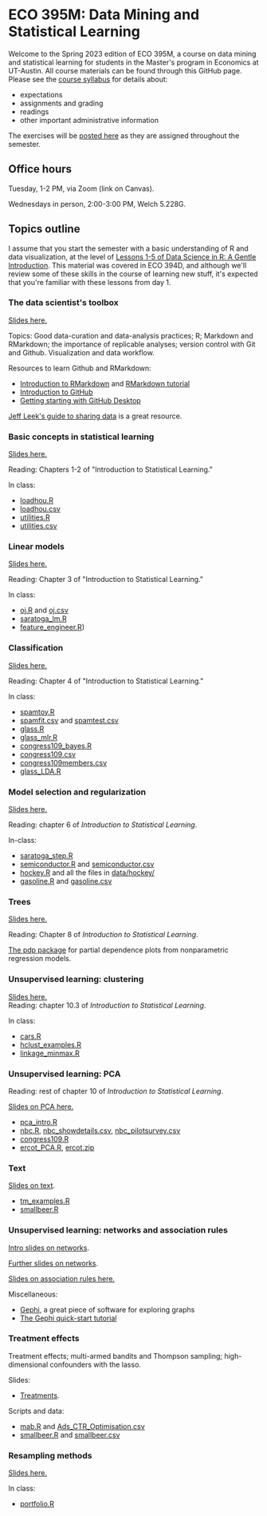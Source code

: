 # ECO 395M: Data Mining and Statistical Learning

Welcome to the Spring 2023 edition of ECO 395M, a course on data mining and statistical learning for students in the Master's program in Economics at UT-Austin.  All course materials can be found through this GitHub page.  Please see the [course syllabus](syllabus.md) for details about:  

- expectations  
- assignments and grading  
- readings  
- other important administrative information   

The exercises will be [posted here](https://github.com/jgscott/ECO395M/tree/master/exercises) as they are assigned throughout the semester.  

## Office hours

Tuesday, 1-2 PM, via Zoom (link on Canvas).

Wednesdays in person, 2:00-3:00 PM, Welch 5.228G.     


## Topics outline  

I assume that you start the semester with a basic understanding of R and data visualization, at the level of [Lessons 1-5 of Data Science in R: A Gentle Introduction](https://bookdown.org/jgscott/DSGI/plots.html).  This material was covered in ECO 394D, and although we'll review some of these skills in the course of learning new stuff, it's expected that you're familiar with these lessons from day 1.  


### The data scientist's toolbox

[Slides here.](slides/01-intro/01_intro.pdf)  

Topics: Good data-curation and data-analysis practices; R; Markdown and RMarkdown; the importance of replicable analyses; version control with Git and Github.  Visualization and data workflow.  

Resources to learn Github and RMarkdown:  
- [Introduction to RMarkdown](http://rmarkdown.rstudio.com) and [RMarkdown tutorial](https://rmarkdown.rstudio.com/lesson-1.html)  
- [Introduction to GitHub](https://guides.github.com/activities/hello-world/)   
- [Getting starting with GitHub Desktop](https://help.github.com/en/desktop/getting-started-with-github-desktop)  

[Jeff Leek's guide to sharing data](https://github.com/jtleek/datasharing) is a great resource.  


### Basic concepts in statistical learning  

[Slides here.](slides/02-intro_learning/02_intro_learning.pdf)  

Reading: Chapters 1-2 of "Introduction to Statistical Learning."

In class:  
- [loadhou.R](./r/loadhou.R)  
- [loadhou.csv](./data/loadhou.csv)  
- [utilities.R](./r/utilities.R)  
- [utilities.csv](./data/utilities.csv)  


### Linear models  

[Slides here.](slides/03-linear_regression/03_linear_models.pdf)  

Reading: Chapter 3 of "Introduction to Statistical Learning."

In class:  
- [oj.R](r/oj.R) and [oj.csv](data/oj.csv)   
- [saratoga_lm.R](r/saratoga_lm.R)  
- [feature_engineer.R](r/feature_engineer.R))  


### Classification

[Slides here.](slides/04-classification/04-classification.pdf)  


Reading: Chapter 4 of "Introduction to Statistical Learning."

In class:  
- [spamtoy.R](r/spamtoy.r)  
- [spamfit.csv](data/spamfit.csv) and [spamtest.csv](data/spamtest.csv)   
- [glass.R](r/glass.R)  
- [glass_mlr.R](r/glass_mlr.R)   
- [congress109_bayes.R](r/congress109_bayes.R)   
- [congress109.csv](data/congress109.csv)    
- [congress109members.csv](data/congress109members.csv)    
- [glass_LDA.R](r/glass_LDA.R)  


### Model selection and regularization  

[Slides here.](slides/05-selection_regularization/05-selection_regularization.pdf)  


Reading: chapter 6 of _Introduction to Statistical Learning_.  

In-class:  
- [saratoga_step.R](r/saratoga_step.R)  
- [semiconductor.R](r/semiconductor.R) and [semiconductor.csv](data/semiconductor.csv)  
- [hockey.R](r/hockey.R) and all the files in [data/hockey/](data/hockey/)  
- [gasoline.R](r/gasoline.R) and [gasoline.csv](data/gasoline.csv)  


### Trees

[Slides here.](slides/06-trees/06-trees.pdf)  

Reading: Chapter 8 of _Introduction to Statistical Learning_.

[The pdp package](https://journal.r-project.org/archive/2017/RJ-2017-016/RJ-2017-016.pdf) for partial dependence plots from nonparametric regression models.  


### Unsupervised learning: clustering    

[Slides here.](slides/07-clustering/07-clustering.pdf)  
Reading: chapter 10.3 of _Introduction to Statistical Learning_.

In class:  
- [cars.R](r/cars.R)  
- [hclust_examples.R](r/hclust_examples.R)  
- [linkage_minmax.R](r/linkage_minmax.R)  


### Unsupervised learning: PCA 

Reading: rest of chapter 10 of _Introduction to Statistical Learning_.

[Slides on PCA here.](slides/08-PCA/08-PCA.pdf)  

- [pca_intro.R](r/pca_intro.R)  
- [nbc.R](r/nbc.R), [nbc_showdetails.csv](data/nbc_showdetails.csv), [nbc_pilotsurvey.csv](data/nbc_pilotsurvey.csv)   
- [congress109.R](r/congress109.R)   
- [ercot_PCA.R](r/ercot_PCA.R), [ercot.zip](data/ercot.zip)  


### Text

[Slides on text](notes/text_intro.pdf).   

- [tm_examples.R](r/tm_examples.R) 
- [smallbeer.R](r/smallbeer.R) 


### Unsupervised learning: networks and association rules

[Intro slides on networks](notes/networks_intro.pdf).  

[Further slides on networks](slides/arx/Networks.pdf).  

[Slides on association rules here.](https://github.com/jgscott/ECO395M/blob/master/notes/association_rules.pdf)    


Miscellaneous:  
- [Gephi](https://gephi.org/), a great piece of software for exploring graphs  
- [The Gephi quick-start tutorial](https://gephi.org/tutorials/gephi-tutorial-quick_start.pdf)  


### Treatment effects

Treatment effects; multi-armed bandits and Thompson sampling; high-dimensional confounders with the lasso.  

Slides:  
- [Treatments](slides/Treatments.pdf).   

Scripts and data:  
- [mab.R](r/mab.R) and [Ads_CTR_Optimisation.csv](data/Ads_CTR_Optimisation.csv)  
- [smallbeer.R](r/smallbeer.R) and [smallbeer.csv](data/smallbeer.csv)  


### Resampling methods   

[Slides here.](slides/bootstrap_VAR.pdf)    
    
 In class:  
- [portfolio.R](r/portfolio.R)  

<!-- 
[Slides here.](http://rpubs.com/jgscott/resampling)    
  
In class:  
- [bootstrap.R](r/bootstrap.R)  
- [residual_resampling.R](r/residual_resampling.R)  
- [predimed_bootstrap.R](data/predimed_bootstrap.R)    
- [chymotrypsin.csv](data/chymotrypsin.csv)   
- [ethanol.csv](data/ethanol.csv)    
- [predimed.csv](data/predimed.csv)    
 -->



